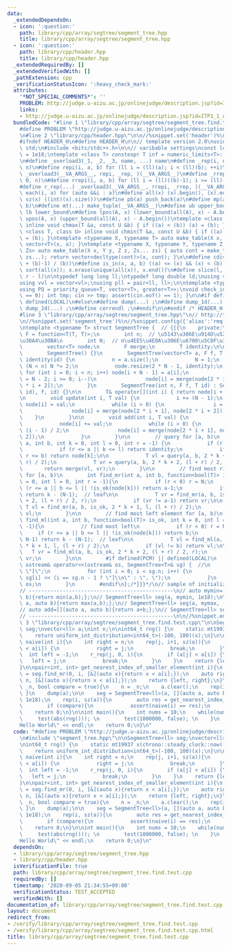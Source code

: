 ```yaml
---
data:
  _extendedDependsOn:
  - icon: ':question:'
    path: library/cpp/array/segtree/segment_tree.hpp
    title: library/cpp/array/segtree/segment_tree.hpp
  - icon: ':question:'
    path: library/cpp/header.hpp
    title: library/cpp/header.hpp
  _extendedRequiredBy: []
  _extendedVerifiedWith: []
  _pathExtension: cpp
  _verificationStatusIcon: ':heavy_check_mark:'
  attributes:
    '*NOT_SPECIAL_COMMENTS*': ''
    PROBLEM: http://judge.u-aizu.ac.jp/onlinejudge/description.jsp?id=ITP1_1_A
    links:
    - http://judge.u-aizu.ac.jp/onlinejudge/description.jsp?id=ITP1_1_A
  bundledCode: "#line 1 \"library/cpp/array/segtree/segment_tree.find.test.cpp\"\n\
    #define PROBLEM \"http://judge.u-aizu.ac.jp/onlinejudge/description.jsp?id=ITP1_1_A\"\
    \n#line 2 \"library/cpp/header.hpp\"\n\n//%snippet.set('header')%\n//%snippet.fold()%\n\
    #ifndef HEADER_H\n#define HEADER_H\n\n// template version 2.0\nusing namespace\
    \ std;\n#include <bits/stdc++.h>\n\n// varibable settings\nconst long long INF\
    \ = 1e18;\ntemplate <class T> constexpr T inf = numeric_limits<T>::max() / 2.1;\n\
    \n#define _overload3(_1, _2, _3, name, ...) name\n#define _rep(i, n) repi(i, 0,\
    \ n)\n#define repi(i, a, b) for (ll i = (ll)(a); i < (ll)(b); ++i)\n#define rep(...)\
    \ _overload3(__VA_ARGS__, repi, _rep, )(__VA_ARGS__)\n#define _rrep(i, n) rrepi(i,\
    \ 0, n)\n#define rrepi(i, a, b) for (ll i = (ll)((b)-1); i >= (ll)(a); --i)\n\
    #define r_rep(...) _overload3(__VA_ARGS__, rrepi, _rrep, )(__VA_ARGS__)\n#define\
    \ each(i, a) for (auto &&i : a)\n#define all(x) (x).begin(), (x).end()\n#define\
    \ sz(x) ((int)(x).size())\n#define pb(a) push_back(a)\n#define mp(a, b) make_pair(a,\
    \ b)\n#define mt(...) make_tuple(__VA_ARGS__)\n#define ub upper_bound\n#define\
    \ lb lower_bound\n#define lpos(A, x) (lower_bound(all(A), x) - A.begin())\n#define\
    \ upos(A, x) (upper_bound(all(A), x) - A.begin())\ntemplate <class T, class U>\
    \ inline void chmax(T &a, const U &b) { if ((a) < (b)) (a) = (b); }\ntemplate\
    \ <class T, class U> inline void chmin(T &a, const U &b) { if ((a) > (b)) (a)\
    \ = (b); }\ntemplate <typename X, typename T> auto make_table(X x, T a) { return\
    \ vector<T>(x, a); }\ntemplate <typename X, typename Y, typename Z, typename...\
    \ Zs> auto make_table(X x, Y y, Z z, Zs... zs) { auto cont = make_table(y, z,\
    \ zs...); return vector<decltype(cont)>(x, cont); }\n\n#define cdiv(a, b) (((a)\
    \ + (b)-1) / (b))\n#define is_in(x, a, b) ((a) <= (x) && (x) < (b))\n#define uni(x)\
    \ sort(all(x)); x.erase(unique(all(x)), x.end())\n#define slice(l, r) substr(l,\
    \ r - l)\n\ntypedef long long ll;\ntypedef long double ld;\nusing vl = vector<ll>;\n\
    using vvl = vector<vl>;\nusing pll = pair<ll, ll>;\n\ntemplate <typename T>\n\
    using PQ = priority_queue<T, vector<T>, greater<T>>;\nvoid check_input() { assert(cin.eof()\
    \ == 0); int tmp; cin >> tmp; assert(cin.eof() == 1); }\n\n#if defined(PCM) ||\
    \ defined(LOCAL)\n#else\n#define dump(...) ;\n#define dump_1d(...) ;\n#define\
    \ dump_2d(...) ;\n#define cerrendl ;\n#endif\n\n#endif /* HEADER_H */\n//%snippet.end()%\n\
    #line 3 \"library/cpp/array/segtree/segment_tree.hpp\"\n// http://tsutaj.hatenablog.com/entry/2017/03/29/204841\n\
    \n//%snippet.set('segment_tree')%\n//%snippet.config({'alias':'rmq'})%\n//%snippet.fold()%\n\
    \ntemplate <typename T> struct SegmentTree {  // {{{\n    private:\n        using\
    \ F = function<T(T, T)>;\n        int n;  // \u5143\u306E\u914D\u5217\u306E\u30B5\
    \u30A4\u30BA\n        int N;  // n\u4EE5\u4E0A\u306E\u6700\u5C0F\u306E2\u51AA\n\
    \        vector<T> node;\n        F merge;\n        T identity;\n\n    public:\n\
    \        SegmentTree() {}\n        SegmentTree(vector<T> a, F f, T id) : merge(f),\
    \ identity(id) {\n            n = a.size();\n            N = 1;\n            while\
    \ (N < n) N *= 2;\n            node.resize(2 * N - 1, identity);\n           \
    \ for (int i = 0; i < n; i++) node[i + N - 1] = a[i];\n            for (int i\
    \ = N - 2; i >= 0; i--)\n                node[i] = merge(node[2 * i + 1], node[2\
    \ * i + 2]);\n        }\n        SegmentTree(int n, F f, T id) : SegmentTree(vector<T>(n,\
    \ id), f, id) {}\n\n        T& operator[](int i) { return node[i + N - 1]; }\n\
    \n        void update(int i, T val) {\n            i += (N - 1);\n           \
    \ node[i] = val;\n            while (i > 0) {\n                i = (i - 1) / 2;\n\
    \                node[i] = merge(node[2 * i + 1], node[2 * i + 2]);\n        \
    \    }\n        }\n\n        void add(int i, T val) {\n            i += (N - 1);\n\
    \            node[i] += val;\n            while (i > 0) {\n                i =\
    \ (i - 1) / 2;\n                node[i] = merge(node[2 * i + 1], node[2 * i +\
    \ 2]);\n            }\n        }\n\n        // query for [a, b)\n        T query(int\
    \ a, int b, int k = 0, int l = 0, int r = -1) {\n            if (r < 0) r = N;\n\
    \            if (r <= a || b <= l) return identity;\n            if (a <= l &&\
    \ r <= b) return node[k];\n\n            T vl = query(a, b, 2 * k + 1, l, (l +\
    \ r) / 2);\n            T vr = query(a, b, 2 * k + 2, (l + r) / 2, r);\n     \
    \       return merge(vl, vr);\n        }\n\n        // find most right element\
    \ for [a, b)\n        int find_mr(int a, int b, function<bool(T)> is_ok, int k\
    \ = 0, int l = 0, int r = -1){\n            if (r < 0) r = N;\n            if\
    \ (r <= a || b <= l || !is_ok(node[k])) return a-1;\n            if (k >= N-1)\
    \ return k - (N-1);  // leaf\n\n            T vr = find_mr(a, b, is_ok, 2 * k\
    \ + 2, (l + r) / 2, r);\n            if (vr != a-1) return vr;\n\n           \
    \ T vl = find_mr(a, b, is_ok, 2 * k + 1, l, (l + r) / 2);\n            return\
    \ vl;\n        }\n\n        // find most left element for [a, b)\n        int\
    \ find_ml(int a, int b, function<bool(T)> is_ok, int k = 0, int l = 0, int r =\
    \ -1){\n            // find most left\n            if (r < 0) r = N;\n       \
    \     if (r <= a || b <= l || !is_ok(node[k])) return b;\n            if (k >=\
    \ N-1) return k - (N-1);  // leaf\n\n            T vl = find_ml(a, b, is_ok, 2\
    \ * k + 1, l, (l + r) / 2);\n            if (vl != b) return vl;\n\n         \
    \   T vr = find_ml(a, b, is_ok, 2 * k + 2, (l + r) / 2, r);\n            return\
    \ vr;\n        }\n\n        #if defined(PCM) || defined(LOCAL)\n        friend\
    \ ostream& operator<<(ostream& os, SegmentTree<T>& sg) {  //\n            os <<\
    \ \"[\";\n            for (int i = 0; i < sg.n; i++) {\n                os <<\
    \ sg[i] << (i == sg.n - 1 ? \"]\\n\" : \", \");\n            }\n            return\
    \ os;\n        }\n        #endif\n};/*}}}*/\n// sample of initialize SegmentTree:\n\
    // -----------------------------------------------\n// auto mymin=[](auto a, auto\
    \ b){return min(a,b);};\n// SegmentTree<ll> seg(a, mymin, 1e18);\n\n// auto mymax=[](auto\
    \ a, auto b){return max(a,b);};\n// SegmentTree<ll> seg(a, mymax, -1e18);\n\n\
    // auto add=[](auto a, auto b){return a+b;};\n// SegmentTree<ll> seg(a, add, 0);\n\
    // -----------------------------------------------\n\n//%snippet.end()%\n#line\
    \ 3 \"library/cpp/array/segtree/segment_tree.find.test.cpp\"\n\nSegmentTree<ll>\
    \ seg;\nvector<ll> a;\nint n;\n\nint64_t rng() {\n    static mt19937 x(chrono::steady_clock::now().time_since_epoch().count());\n\
    \    return uniform_int_distribution<int64_t>(-100, 100)(x);\n}\n\npair<int, int>\
    \ naive(int i){\n    int right = n;\n    rep(j, i+1, sz(a)){\n        if (a[j]\
    \ < a[i]) {\n            right = j;\n            break;\n        }\n    }\n  \
    \  int left = -1;\n    r_rep(j, 0, i){\n        if (a[j] < a[i]) {\n         \
    \   left = j;\n            break;\n        }\n    }\n    return {left, right};\n\
    }\n\npair<int, int> get_nearest_index_of_smaller_element(int i){\n    auto left\
    \ = seg.find_mr(0, i, [&](auto x){return x < a[i];});\n    auto right = seg.find_ml(i,\
    \ n, [&](auto x){return x < a[i];});\n    return {left, right};\n}\n\nint test(int\
    \ _n, bool compare = true){\n    n = _n;\n    a.clear();\n    rep(i, n){ a.pb(rng()%10);\
    \ }\n    dump(a);\n\n    seg = SegmentTree<ll>(a, [](auto a, auto b){return min(a,b);},\
    \ 1e18);\n    rep(i, sz(a)){\n        auto res = get_nearest_index_of_smaller_element(i);\n\
    \        if (compare){\n            assert(naive(i) == res);\n        }\n    }\n\
    \    return 0;\n}\n\nint main(){\n    int nums = 10;\n    while(nums--){\n   \
    \     test(abs(rng())); \n        test(1000000, false); \n    }\n    cout << \"\
    Hello World\" << endl;\n    return 0;\n}\n"
  code: "#define PROBLEM \"http://judge.u-aizu.ac.jp/onlinejudge/description.jsp?id=ITP1_1_A\"\
    \n#include \"segment_tree.hpp\"\n\nSegmentTree<ll> seg;\nvector<ll> a;\nint n;\n\
    \nint64_t rng() {\n    static mt19937 x(chrono::steady_clock::now().time_since_epoch().count());\n\
    \    return uniform_int_distribution<int64_t>(-100, 100)(x);\n}\n\npair<int, int>\
    \ naive(int i){\n    int right = n;\n    rep(j, i+1, sz(a)){\n        if (a[j]\
    \ < a[i]) {\n            right = j;\n            break;\n        }\n    }\n  \
    \  int left = -1;\n    r_rep(j, 0, i){\n        if (a[j] < a[i]) {\n         \
    \   left = j;\n            break;\n        }\n    }\n    return {left, right};\n\
    }\n\npair<int, int> get_nearest_index_of_smaller_element(int i){\n    auto left\
    \ = seg.find_mr(0, i, [&](auto x){return x < a[i];});\n    auto right = seg.find_ml(i,\
    \ n, [&](auto x){return x < a[i];});\n    return {left, right};\n}\n\nint test(int\
    \ _n, bool compare = true){\n    n = _n;\n    a.clear();\n    rep(i, n){ a.pb(rng()%10);\
    \ }\n    dump(a);\n\n    seg = SegmentTree<ll>(a, [](auto a, auto b){return min(a,b);},\
    \ 1e18);\n    rep(i, sz(a)){\n        auto res = get_nearest_index_of_smaller_element(i);\n\
    \        if (compare){\n            assert(naive(i) == res);\n        }\n    }\n\
    \    return 0;\n}\n\nint main(){\n    int nums = 10;\n    while(nums--){\n   \
    \     test(abs(rng())); \n        test(1000000, false); \n    }\n    cout << \"\
    Hello World\" << endl;\n    return 0;\n}\n"
  dependsOn:
  - library/cpp/array/segtree/segment_tree.hpp
  - library/cpp/header.hpp
  isVerificationFile: true
  path: library/cpp/array/segtree/segment_tree.find.test.cpp
  requiredBy: []
  timestamp: '2020-09-05 21:34:55+09:00'
  verificationStatus: TEST_ACCEPTED
  verifiedWith: []
documentation_of: library/cpp/array/segtree/segment_tree.find.test.cpp
layout: document
redirect_from:
- /verify/library/cpp/array/segtree/segment_tree.find.test.cpp
- /verify/library/cpp/array/segtree/segment_tree.find.test.cpp.html
title: library/cpp/array/segtree/segment_tree.find.test.cpp
---
```

